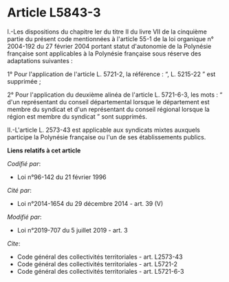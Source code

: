 # Article L5843-3

I.-Les dispositions du chapitre Ier du titre II du livre VII de la cinquième partie du présent code mentionnées à l'article
55-1 de la loi organique n° 2004-192 du 27 février 2004 portant statut d'autonomie de la Polynésie française sont applicables
à la Polynésie française sous réserve des adaptations suivantes : 

1° Pour l'application de l'article L. 5721-2, la référence : “, L. 5215-22 ” est supprimée ; 

2° Pour l'application du deuxième alinéa de l'article L. 5721-6-3, les mots : “ d'un représentant du conseil départemental
lorsque le département est membre du syndicat et d'un représentant du conseil régional lorsque la région est membre du
syndicat ” sont supprimés. 

II.-L'article L. 2573-43 est applicable aux syndicats mixtes auxquels participe la Polynésie française ou l'un de ses
établissements publics.

**Liens relatifs à cet article**

_Codifié par_:

  - Loi n°96-142 du 21 février 1996

_Cité par_:

  - Loi n°2014-1654 du 29 décembre 2014 - art. 39 (V)

_Modifié par_:

  - Loi n°2019-707 du 5 juillet 2019 - art. 3

_Cite_:

  - Code général des collectivités territoriales - art. L2573-43
  - Code général des collectivités territoriales - art. L5721-2
  - Code général des collectivités territoriales - art. L5721-6-3
